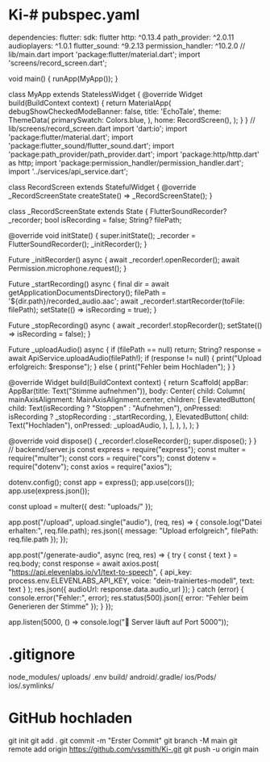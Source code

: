 # Ki-# pubspec.yaml
dependencies:
  flutter:
    sdk: flutter
  http: ^0.13.4
  path_provider: ^2.0.11
  audioplayers: ^1.0.1
  flutter_sound: ^9.2.13
  permission_handler: ^10.2.0
// lib/main.dart
import 'package:flutter/material.dart';
import 'screens/record_screen.dart';

void main() {
  runApp(MyApp());
}

class MyApp extends StatelessWidget {
  @override
  Widget build(BuildContext context) {
    return MaterialApp(
      debugShowCheckedModeBanner: false,
      title: 'EchoTale',
      theme: ThemeData(
        primarySwatch: Colors.blue,
      ),
      home: RecordScreen(),
    );
  }
}
// lib/screens/record_screen.dart
import 'dart:io';
import 'package:flutter/material.dart';
import 'package:flutter_sound/flutter_sound.dart';
import 'package:path_provider/path_provider.dart';
import 'package:http/http.dart' as http;
import 'package:permission_handler/permission_handler.dart';
import '../services/api_service.dart';

class RecordScreen extends StatefulWidget {
  @override
  _RecordScreenState createState() => _RecordScreenState();
}

class _RecordScreenState extends State<RecordScreen> {
  FlutterSoundRecorder? _recorder;
  bool isRecording = false;
  String? filePath;

  @override
  void initState() {
    super.initState();
    _recorder = FlutterSoundRecorder();
    _initRecorder();
  }

  Future<void> _initRecorder() async {
    await _recorder!.openRecorder();
    await Permission.microphone.request();
  }

  Future<void> _startRecording() async {
    final dir = await getApplicationDocumentsDirectory();
    filePath = '${dir.path}/recorded_audio.aac';
    await _recorder!.startRecorder(toFile: filePath);
    setState(() => isRecording = true);
  }

  Future<void> _stopRecording() async {
    await _recorder!.stopRecorder();
    setState(() => isRecording = false);
  }

  Future<void> _uploadAudio() async {
    if (filePath == null) return;
    String? response = await ApiService.uploadAudio(filePath!);
    if (response != null) {
      print("Upload erfolgreich: $response");
    } else {
      print("Fehler beim Hochladen");
    }
  }

  @override
  Widget build(BuildContext context) {
    return Scaffold(
      appBar: AppBar(title: Text("Stimme aufnehmen")),
      body: Center(
        child: Column(
          mainAxisAlignment: MainAxisAlignment.center,
          children: [
            ElevatedButton(
              child: Text(isRecording ? "Stoppen" : "Aufnehmen"),
              onPressed: isRecording ? _stopRecording : _startRecording,
            ),
            ElevatedButton(
              child: Text("Hochladen"),
              onPressed: _uploadAudio,
            ),
          ],
        ),
      ),
    );
  }

  @override
  void dispose() {
    _recorder!.closeRecorder();
    super.dispose();
  }
}
// backend/server.js
const express = require("express");
const multer = require("multer");
const cors = require("cors");
const dotenv = require("dotenv");
const axios = require("axios");

dotenv.config();
const app = express();
app.use(cors());
app.use(express.json());

const upload = multer({ dest: "uploads/" });

app.post("/upload", upload.single("audio"), (req, res) => {
    console.log("Datei erhalten:", req.file.path);
    res.json({ message: "Upload erfolgreich", filePath: req.file.path });
});

app.post("/generate-audio", async (req, res) => {
    try {
        const { text } = req.body;
        const response = await axios.post(
            "https://api.elevenlabs.io/v1/text-to-speech",
            {
                api_key: process.env.ELEVENLABS_API_KEY,
                voice: "dein-trainiertes-modell",
                text: text
            }
        );
        res.json({ audioUrl: response.data.audio_url });
    } catch (error) {
        console.error("Fehler:", error);
        res.status(500).json({ error: "Fehler beim Generieren der Stimme" });
    }
});

app.listen(5000, () => console.log("🚀 Server läuft auf Port 5000"));
# .gitignore
node_modules/
uploads/
.env
build/
android/.gradle/
ios/Pods/
ios/.symlinks/
# GitHub hochladen
git init
git add .
git commit -m "Erster Commit"
git branch -M main
git remote add origin https://github.com/vssmith/Ki-.git
git push -u origin main